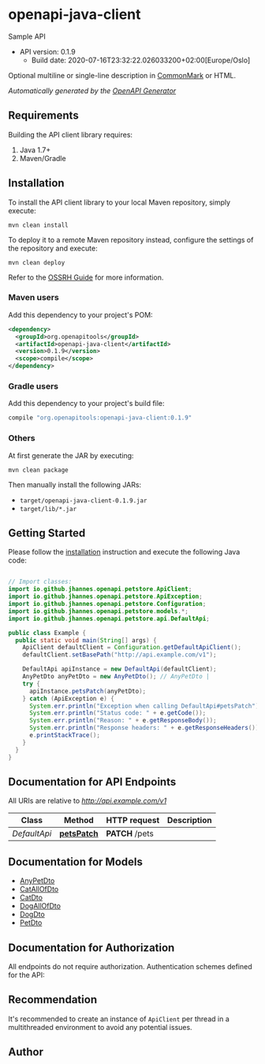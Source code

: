 # openapi-java-client

Sample API
- API version: 0.1.9
  - Build date: 2020-07-16T23:32:22.026033200+02:00[Europe/Oslo]

Optional multiline or single-line description in [CommonMark](http://commonmark.org/help/) or HTML.


*Automatically generated by the [OpenAPI Generator](https://openapi-generator.tech)*


## Requirements

Building the API client library requires:
1. Java 1.7+
2. Maven/Gradle

## Installation

To install the API client library to your local Maven repository, simply execute:

```shell
mvn clean install
```

To deploy it to a remote Maven repository instead, configure the settings of the repository and execute:

```shell
mvn clean deploy
```

Refer to the [OSSRH Guide](http://central.sonatype.org/pages/ossrh-guide.html) for more information.

### Maven users

Add this dependency to your project's POM:

```xml
<dependency>
  <groupId>org.openapitools</groupId>
  <artifactId>openapi-java-client</artifactId>
  <version>0.1.9</version>
  <scope>compile</scope>
</dependency>
```

### Gradle users

Add this dependency to your project's build file:

```groovy
compile "org.openapitools:openapi-java-client:0.1.9"
```

### Others

At first generate the JAR by executing:

```shell
mvn clean package
```

Then manually install the following JARs:

* `target/openapi-java-client-0.1.9.jar`
* `target/lib/*.jar`

## Getting Started

Please follow the [installation](#installation) instruction and execute the following Java code:

```java

// Import classes:
import io.github.jhannes.openapi.petstore.ApiClient;
import io.github.jhannes.openapi.petstore.ApiException;
import io.github.jhannes.openapi.petstore.Configuration;
import io.github.jhannes.openapi.petstore.models.*;
import io.github.jhannes.openapi.petstore.api.DefaultApi;

public class Example {
  public static void main(String[] args) {
    ApiClient defaultClient = Configuration.getDefaultApiClient();
    defaultClient.setBasePath("http://api.example.com/v1");

    DefaultApi apiInstance = new DefaultApi(defaultClient);
    AnyPetDto anyPetDto = new AnyPetDto(); // AnyPetDto | 
    try {
      apiInstance.petsPatch(anyPetDto);
    } catch (ApiException e) {
      System.err.println("Exception when calling DefaultApi#petsPatch");
      System.err.println("Status code: " + e.getCode());
      System.err.println("Reason: " + e.getResponseBody());
      System.err.println("Response headers: " + e.getResponseHeaders());
      e.printStackTrace();
    }
  }
}

```

## Documentation for API Endpoints

All URIs are relative to *http://api.example.com/v1*

Class | Method | HTTP request | Description
------------ | ------------- | ------------- | -------------
*DefaultApi* | [**petsPatch**](docs/DefaultApi.md#petsPatch) | **PATCH** /pets | 


## Documentation for Models

 - [AnyPetDto](docs/AnyPetDto.md)
 - [CatAllOfDto](docs/CatAllOfDto.md)
 - [CatDto](docs/CatDto.md)
 - [DogAllOfDto](docs/DogAllOfDto.md)
 - [DogDto](docs/DogDto.md)
 - [PetDto](docs/PetDto.md)


## Documentation for Authorization

All endpoints do not require authorization.
Authentication schemes defined for the API:

## Recommendation

It's recommended to create an instance of `ApiClient` per thread in a multithreaded environment to avoid any potential issues.

## Author



